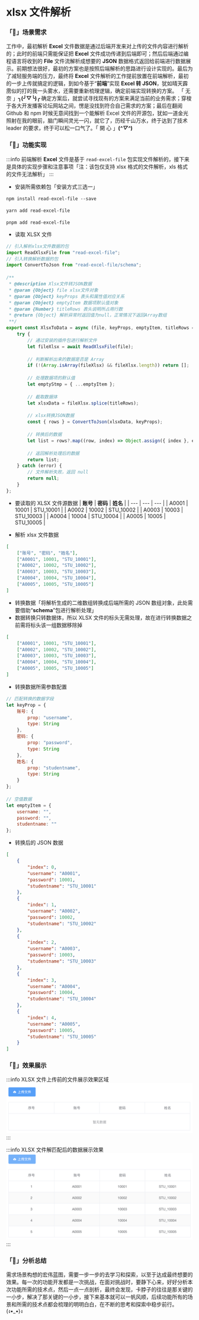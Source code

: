 # xlsx 文件解析

### 「🚀」场景需求

工作中，最初解析 **Excel** 文件数据是通过后端开发来对上传的文件内容进行解析的；此时的前端只需能保证把 **Excel** 文件成功传递到后端即可；然后后端通过编程语言将收到的 **File** 文件流解析成想要的 **JSON** 数据格式返回给前端进行数据展示。前期想法很好，最初的方案也是按照后端解析的思路进行设计实现的。最后为了减轻服务端的压力，最终将 **Excel** 文件解析的工作提前放置在前端解析，最初的一步上传就搞定的逻辑，到如今基于“**前端**”实现 **Excel 转 JSON**，犹如晴天霹雳似的打的我一头雾水，还需要重新梳理逻辑，确定前端实现转换的方案。
「 无 奈 」**╮(╯▽╰)╭** 确定方案后，就尝试寻找现有的方案来满足当前的业务需求；穿梭于各大开发播客论坛网站之间，愣是没找到符合自己需求的方案；最后在翻阅 Github 和 npm 时候无意间找到一个能解析 Excel 文件的开源包，犹如一道金光照射在我的眼前，脑门瞬间灵光一闪，就它了，历经千山万水，终于达到了技术 leader 的要求，终于可以松一口气了。「 開 心 」**(_^▽^_)**

### 「🚢」功能实现

:::info 前端解析 **Excel** 文件是基于 `read-excel-file` 包实现文件解析的，接下来是具体的实现步骤和注意事项「注：该包仅支持 xlsx 格式的文件解析，xls 格式的文件无法解析」
:::

-   安装所需依赖包「安装方式三选一」

```shell title="安装依赖包"
npm install read-excel-file --save

yarn add read-excel-file

pnpm add read-excel-file
```

-   读取 XLSX 文件

```js title="读取数据"
// 引入解析xlsx文件数据的包
import ReadXlsxFile from "read-excel-file";
// 引入转换解析数据的包
import ConvertToJson from "read-excel-file/schema";

/**
 * @description Xlsx文件转JSON数据
 * @param {Object} file xlsx文件对象
 * @param {Object} keyProps 表头和属性值对应关系
 * @param {Object} emptyItem 数据项默认值对象
 * @param {Number} titleRows 表头说明所占用行数
 * @return {Object} 解析异常时返回值为null，正常情况下返回Array数组
 **/
export const XlsxToData = async (file, keyProps, emptyItem, titleRows = 0) => {
	try {
		// 通过安装的插件包进行解析文件
		let fileXlsx = await ReadXlsxFile(file);

		// 判断解析出来的数据是否是 Array
		if (!(Array.isArray(fileXlsx) && fileXlsx.length)) return [];

		// 处理数据项的默认值
		let emptyStmp = { ...emptyItem };

		// 截取数据体
		let xlsxData = fileXlsx.splice(titleRows);

		// xlsx转换JSON数据
		const { rows } = ConvertToJson(xlsxData, keyProps);

		// 转换后的数据
		let list = rows?.map((row, index) => Object.assign({ index }, emptyStmp, row));

		// 返回解析处理后的数据
		return list;
	} catch (error) {
		// 文件解析失败，返回 null
		return null;
	}
};
```

-   要读取的 XLSX 文件源数据
    | **账号** | **密码** | **姓名** |
    | --- | --- | --- |
    | A0001 | 10001 | STU_10001 |
    | A0002 | 10002 | STU_10002 |
    | A0003 | 10003 | STU_10003 |
    | A0004 | 10004 | STU_10004 |
    | A0005 | 10005 | STU_10005 |

-   解析 xlsx 文件数据

```json title="解析数据"
[
	["账号", "密码", "姓名"],
	["A0001", 10001, "STU_10001"],
	["A0002", 10002, "STU_10002"],
	["A0003", 10003, "STU_10003"],
	["A0004", 10004, "STU_10004"],
	["A0005", 10005, "STU_10005"]
]
```

-   转换数据「将解析生成的二维数组转换成后端所需的 JSON 数组对象，此处需要借助“**schema**”包进行解析处理」
-   数据转换只转数据体，所以 XLSX 文件的标头无需处理，故在进行转换数据之前需将标头该一组数据移除掉

```json title="转换数据"
[
	["A0001", 10001, "STU_10001"],
	["A0002", 10002, "STU_10002"],
	["A0003", 10003, "STU_10003"],
	["A0004", 10004, "STU_10004"],
	["A0005", 10005, "STU_10005"]
]
```

-   转换数据所需参数配置

```js title="转换参数"
// 匹配转换的数据字段
let keyProp = {
	账号: {
		prop: "username",
		type: String
	},
	密码: {
		prop: "password",
		type: String
	},
	姓名: {
		prop: "studentname",
		type: String
	}
};

// 空值数据
let emptyItem = {
	username: "",
	password: "",
	studentname: ""
};
```

-   转换后的 JSON 数据

```json title="转换后的数据"
[
	{
		"index": 0,
		"username": "A0001",
		"password": 10001,
		"studentname": "STU_10001"
	},
	{
		"index": 1,
		"username": "A0002",
		"password": 10002,
		"studentname": "STU_10002"
	},
	{
		"index": 2,
		"username": "A0003",
		"password": 10003,
		"studentname": "STU_10003"
	},
	{
		"index": 3,
		"username": "A0004",
		"password": 10004,
		"studentname": "STU_10004"
	},
	{
		"index": 4,
		"username": "A0005",
		"password": 10005,
		"studentname": "STU_10005"
	}
]
```

### 「🚄」效果展示

:::info XLSX 文件上传前的文件展示效果区域
![文件上传前的文件展示效果区域](./img/xlsx-1.png)
:::

:::info XLSX 文件解匹配后的数据展示效果
![文件解匹配后的数据展示效果](./img/xlsx-2.png)
:::

### 「🚗」分析总结

需求场景构想的宏伟蓝图，需要一步一步的去学习和探索，以至于达成最终想要的效果。每一次的功能开发都是一次挑战，在面对挑战时，要静下心来，好好分析本次功能所需的技术点，然后一点一点剖析，最终会发现，卡脖子的往往是那关键的一小步，解决了那关键的一小步，接下来基本就可以一帆风顺，后续功能所有的场景和所需的技术点都会梳理的明明白白，在不断的思考和探索中稳步前行。(ง•\_•)ง
